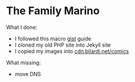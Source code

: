 # The Family Marino
What I done:
- I followed this macro [gist](https://gist.github.com/bilardi/6b6cdcfabed5e5976ba697544be714d6) guide
- I cloned my old PHP site into Jekyll site
- I copied my images into [cdn.bilardi.net/comics](https://github.com/bilardi/cdn.aws)

What missing:
- move DNS
